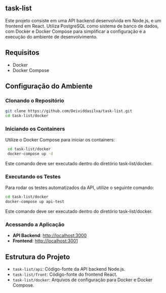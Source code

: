 
## task-list
Este projeto consiste em uma API backend desenvolvida em Node.js, e um frontend em React. Utiliza PostgreSQL como sistema de banco de dados, com Docker e Docker Compose para simplificar a configuração e a execução do ambiente de desenvolvimento.

## Requisitos

- Docker
- Docker Compose

## Configuração do Ambiente

### Clonando o Repositório

```bash
git clone https://github.com/Deividdasilva/task-list.git
cd task-list/docker
```

### Iniciando os Containers

Utilize o Docker Compose para iniciar os containers:

```bash
 cd task-list/docker 
 docker-compose up -d
```

Este comando deve ser executado dentro do diretório task-list/docker.

### Executando os Testes
Para rodar os testes automatizados da API, utilize o seguinte comando:

```bash
cd task-list/docker
docker-compose up api-test
```

Este comando deve ser executado dentro do diretório task-list/docker.

### Acessando a Aplicação

- **API Backend**: [http://localhost:3000](http://localhost:3000)
- **Frontend**: [http://localhost:3001](http://localhost:3001)

## Estrutura do Projeto

- `task-list/api`: Código-fonte da API backend Node.js.
- `task-list/front`: Código-fonte do frontend React.
- `task-list/docker`: Arquivos de configuração para Docker e Docker Compose.
